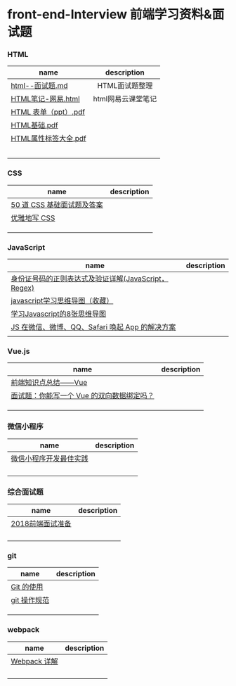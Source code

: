 # front-end-Interview 前端学习资料&面试题

### HTML
|name|description|
|---|:---:|
|[html--面试题.md](https://github.com/zhourusheng/front-end-Interview/blob/master/html/html--%E9%9D%A2%E8%AF%95%E9%A2%98.md)|HTML面试题整理|
|[HTML笔记-网易.html](https://github.com/zhourusheng/front-end-Interview/blob/master/html/HTML%E7%AC%94%E8%AE%B0-%E7%BD%91%E6%98%93.html)|html网易云课堂笔记|
|[HTML 表单（ppt）.pdf](https://github.com/zhourusheng/front-end-Interview/blob/master/html/%E8%B5%84%E6%96%99/HTML%20%E8%A1%A8%E5%8D%95%EF%BC%88ppt%EF%BC%89.pdf)||
|[HTML基础.pdf](https://github.com/zhourusheng/front-end-Interview/blob/master/html/%E8%B5%84%E6%96%99/HTML%E5%9F%BA%E7%A1%80.pdf)||
|[HTML属性标签大全.pdf](https://github.com/zhourusheng/front-end-Interview/blob/master/html/%E8%B5%84%E6%96%99/HTML%E5%B1%9E%E6%80%A7%E6%A0%87%E7%AD%BE%E5%A4%A7%E5%85%A8.pdf)||
|[]()||
|[]()||
|[]()||
|[]()||
|[]()||


### CSS
|name|description|
|---|:---:|
|[50 道 CSS 基础面试题及答案](https://mp.weixin.qq.com/s?__biz=MjM5NTEwMTAwNg==&mid=2650214408&idx=1&sn=c5570e8f05a2ad07b0b16acb8748d3ed&chksm=befe10298989993f28abc7a62ad9c37586377400ec307bc6bd9f2591328395daff0669c7330a&mpshare=1&scene=1&srcid=0324xvZ0Rvqfn7iQRrNr4k5U#rd)||
|[优雅地写 CSS](https://mp.weixin.qq.com/s?__biz=MjM5NTEwMTAwNg==&mid=2650213993&idx=1&sn=8899b4afd94c2f2b7829f3b783d22d36&chksm=befe0e488989875eed6da59cdb450375257afffc5c8ff40e48a6331caabfbcb8f688ca32d07f&mpshare=1&scene=1&srcid=0322GVOvMOlG1uYXySzVTI9H#rd)||
|[]()||
|[]()||
|[]()||

### JavaScript
|name|description|
|---|:---:|
|[身份证号码的正则表达式及验证详解(JavaScript，Regex)](https://mp.weixin.qq.com/s?__biz=MjM5NTEwMTAwNg==&mid=2650214388&idx=1&sn=f70f72cf30c7fb85551125e64aaa99f0&chksm=befe0fd5898986c3e2c032362499201d353004f6334fd8a8d50695c6aac4e13c2d20a10243e1&mpshare=1&scene=1&srcid=0322xTkv8PDq2Ciz7FALTofk#rd)||
|[javascript学习思维导图（收藏）](https://segmentfault.com/a/1190000006700115)||
|[学习Javascript的8张思维导图](https://segmentfault.com/a/1190000011151972)||
|[JS 在微信、微博、QQ、Safari 唤起 App 的解决方案](https://mp.weixin.qq.com/s?__biz=MjM5NTEwMTAwNg==&mid=2650213921&idx=1&sn=e7bbb8075acb60cc686dcb049058d013&chksm=befe0e0089898716c2311b3018b1a3485cf740b2768a941e944a1fa06e4556b9ff1e1c4914b6&mpshare=1&scene=1&srcid=0322SJGmnYZW2YlB15X8pEzE#rd)||
|[]()||


### Vue.js
|name|description|
|---|:---:|
|[前端知识点总结——Vue](https://mp.weixin.qq.com/s?__biz=MjM5NTEwMTAwNg==&mid=2650214253&idx=1&sn=e6190c51480d8450209cfd61ec066a44&chksm=befe0f4c8989865aa3cd6d090eda4a7284f0173a98ea516e742f521a6b8cb35192352f45d9a4&mpshare=1&scene=1&srcid=0322VCPHpOEVqBhIdwKrzkm9#rd)||
|[面试题：你能写一个 Vue 的双向数据绑定吗？](https://mp.weixin.qq.com/s?__biz=MjM5NTEwMTAwNg==&mid=2650214569&idx=1&sn=48f3fb40145621aa6a198bfdd6df23df&chksm=befe10888989999ea685a96b8a15e5c3191fcd25a508ba9f98bf83b8ac9da0bd7348d7a00f0c&mpshare=1&scene=1&srcid=0417xHVgUFk9jwc6lNyD4EsU#rd)||
|[]()||
|[]()||
|[]()||


### 微信小程序
|name|description|
|---|:---:|
|[微信小程序开发最佳实践](https://mp.weixin.qq.com/s?__biz=MjM5NTEwMTAwNg==&mid=2650213994&idx=2&sn=3973012ceb23e32ee46fc5d2fce72371&chksm=befe0e4b8989875d4c1f705725fdd155ad23273332b21187c39d031ce42c9ecb2a2943676348&mpshare=1&scene=1&srcid=0322Ybh7JSTFuylhNsdeDOCG#rd)||
|[]()||
|[]()||
|[]()||
|[]()||


### 综合面试题
|name|description|
|---|:---:|
|[2018前端面试准备](https://segmentfault.com/a/1190000012428851)||
|[]()||
|[]()||
|[]()||
|[]()||

### git
|name|description|
|---|:---:|
|[Git 的使用](https://mp.weixin.qq.com/s?__biz=MjM5NTEwMTAwNg==&mid=2650214008&idx=1&sn=1cb30e905e6e3b5493dc16e7e93e80be&chksm=befe0e598989874f8cd0c3c5ec9bed8d0269e99020b8a4fbd1a31a710d3225ff84a961d922d3&mpshare=1&scene=1&srcid=03220F57lYFM3vHFGyy1QTlS#rd)||
|[git 操作规范](https://mp.weixin.qq.com/s?__biz=MjM5NTEwMTAwNg==&mid=2650214600&idx=1&sn=4e5775a29af5f57d018db9fa82cee79b&chksm=befe10e9898999ff0396662d2c79158a90962cfeba232eeeb889114db9ea8b0dd7a2a40d50f2&mpshare=1&scene=1&srcid=0423cg26FUjMnCCpFLJVzL9M#rd)||
|[]()||
|[]()||
|[]()||

### webpack
|name|description|
|---|:---:|
|[Webpack 详解](https://mp.weixin.qq.com/s?__biz=MjM5NTEwMTAwNg==&mid=2650214382&idx=1&sn=c5fe67eb1c723f713c07c571041863a8&chksm=befe0fcf898986d95b80ec1f0386a6de8b32cf7a495a57332d651569de43102e0470e8b3dde2&mpshare=1&scene=1&srcid=0322gjaPDSISRPfptzzgL0aJ#rd)||
|[]()||
|[]()||
|[]()||
|[]()||

